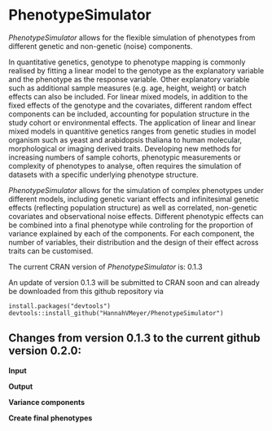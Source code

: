 # PhenotypeSimulator
*PhenotypeSimulator* allows for the flexible simulation of phenotypes from different genetic and non-genetic (noise) components. 

In quantitative genetics, genotype to phenotype mapping is commonly realised by fitting a linear model to the genotype as the explanatory variable and the phenotype as the response variable. Other explanatory variable such as additional sample measures (e.g. age, height, weight) or batch effects can also be included. For linear mixed models, in addition to the fixed effects of the genotype and the covariates, different random effect components can be included, accounting for population structure in the study cohort or environmental effects. The application of linear and linear mixed models in quantitive genetics ranges from genetic studies in model organism such as yeast and arabidopsis thaliana to human molecular, morphological or imaging derived traits. Developing new methods for increasing numbers of sample cohorts, phenotypic measurements or complexity of phenotypes to analyse, often requires the simulation of datasets with a specific underlying phenotype structure. 

*PhenotypeSimulator* allows for the simulation of complex phenotypes under different models, including genetic variant effects and infinitesimal genetic effects (reflecting population structure) as well as correlated, non-genetic covariates and observational noise effects. Different phenotypic effects can be combined into a final phenotype while controling for the proportion of variance explained by each of the components. For each component, the number of variables, their distribution and the design of their effect across traits can be customised. 

The current CRAN version of *PhenotypeSimulator*  is:	0.1.3

An update of version 0.1.3 will be submitted to CRAN soon and can already be downloaded from this github repository via
```{r}
install.packages("devtools")
devtools::install_github("HannahVMeyer/PhenotypeSimulator")
```

## Changes from version 	0.1.3 to the current github version 0.2.0:

**Input**

**Output**

**Variance components**

**Create final phenotypes**



